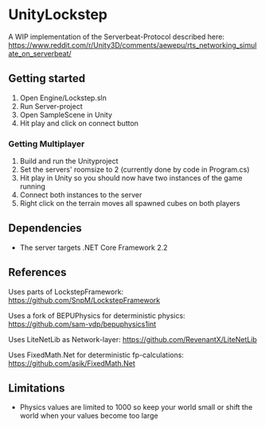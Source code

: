 # UnityLockstep

A WIP implementation of the Serverbeat-Protocol described here: https://www.reddit.com/r/Unity3D/comments/aewepu/rts_networking_simulate_on_serverbeat/

## Getting started

1. Open Engine/Lockstep.sln
2. Run Server-project
3. Open SampleScene in Unity
4. Hit play and click on connect button
   
### Getting Multiplayer

1. Build and run the Unityproject
2. Set the servers' roomsize to 2 (currently done by code in Program.cs)
3. Hit play in Unity so you should now have two instances of the game running
4. Connect both instances to the server
5. Right click on the terrain moves all spawned cubes on both players

## Dependencies

- The server targets .NET Core Framework 2.2

## References

Uses parts of LockstepFramework:
<https://github.com/SnpM/LockstepFramework>

Uses a fork of BEPUPhysics for deterministic physics:
<https://github.com/sam-vdp/bepuphysics1int> 

Uses LiteNetLib as Network-layer:
<https://github.com/RevenantX/LiteNetLib>

Uses FixedMath.Net for deterministic fp-calculations:
<https://github.com/asik/FixedMath.Net>

## Limitations

- Physics values are limited to 1000 so keep your world small or shift the world when your values become too large